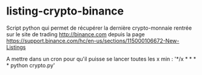 # listing-crypto-binance

Script python qui permet de récupérer la dernière crypto-monnaie rentrée sur le site de trading http://binance.com depuis la page https://support.binance.com/hc/en-us/sections/115000106672-New-Listings

A mettre dans un cron pour qu'il puisse se lancer toutes les x min :
'*/x * * * * python crypto.py'
